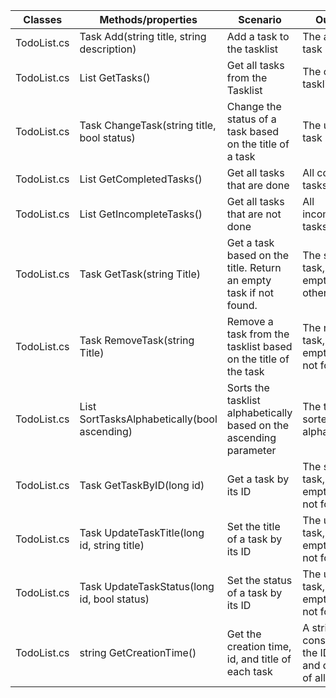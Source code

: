 | Classes     | Methods/properties                                 | Scenario                                                           | Outputs                                                         |
|-------------|----------------------------------------------------|--------------------------------------------------------------------|-----------------------------------------------------------------|
| TodoList.cs | Task Add(string title, string description)         | Add a task to the tasklist                                         | The added task                                                  |
| TodoList.cs | List<Task> GetTasks()                              | Get all tasks from the Tasklist                                    | The complete tasklist                                           |
| TodoList.cs | Task ChangeTask(string title, bool status)         | Change the status of a task based on the title of a task           | The updated task                                                |
| TodoList.cs | List<Task> GetCompletedTasks()                     | Get all tasks that are done                                        | All completed tasks                                             |
| TodoList.cs | List<Task> GetIncompleteTasks()                    | Get all tasks that are not done                                    | All incomplete tasks                                            |
| TodoList.cs | Task GetTask(string Title)                         | Get a task based on the title. Return an empty task if not found.  | The specified task, an empty task otherwise                     |
| TodoList.cs | Task RemoveTask(string Title)                      | Remove a task from the tasklist based on the title of the task     | The removed task, an empty task if not found                    |
| TodoList.cs | List<Task> SortTasksAlphabetically(bool ascending) | Sorts the tasklist alphabetically based on the ascending parameter | The tasklist sorted alphabetically                              |
| TodoList.cs | Task GetTaskByID(long id)                          | Get a task by its ID                                               | The specified task, an empty task if not found                  |
| TodoList.cs | Task UpdateTaskTitle(long id, string title)        | Set the title of a task by its ID                                  | The updated task, an empty task if not found                    |
| TodoList.cs | Task UpdateTaskStatus(long id, bool status)        | Set the status of a task by its ID                                 | The updated task, an empty task if not found                    |
| TodoList.cs | string GetCreationTime()                           | Get the creation time, id, and title of each task                  | A string consisting of the ID, title, and datetime of all tasks |